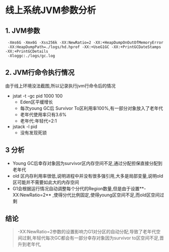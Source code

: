 # 线上系统JVM参数分析

## 1. JVM参数

```
 -Xms6G -Xmx6G -Xss256k -XX:NewRatio=2 -XX:+HeapDumpOnOutOfMemoryError
 -XX:HeapDumpPath=./logs/hd.hprof -XX:+UseG1GC -XX:+PrintGCDateStamps -XX:+PrintGCDetails
 -Xloggc:./logs/gc.log
```



## 2. JVM行命令执行情况

由于线上环境没法截图,所以记录执行jvm行命令后的情况

- jstat -t -gc pid 1000 100
  - Eden区平缓增长
  - 每次young GC后 Survivor To区利用率100%,有一部分对象放入了老年代
  - 老年代使用率只有3.6%
  - 老年代:年轻代=2:1
- jstack -l pid
  - 没有发现死锁



## 3 分析

- Young GC后幸存对象因为survivor区内存空间不足,通过分配担保直接分配到老年代
- old 区内存利用率很低,说明进程中并没有很多强引用,大多是局部变量,说明old区可能并不需要如此大的内存空间
- G1会根据运行情况自动调整每个分代的Region数量,但是由于设置**-XX:NewRatio=2** ,使得分代比例固定,使得young区空间不足,而old区空间过剩

## 结论

> -XX:NewRatio=2参数的设置影响力G1对分区的自动分配,导致了老年代空间过剩,年轻代每次GC都会有一部分幸存对象因为survivor to区空间不足,晋升到老年代,



